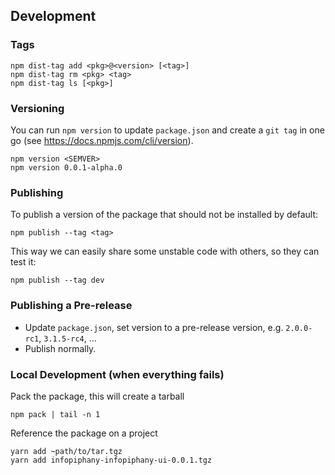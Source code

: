 ## Development

### Tags 

```
npm dist-tag add <pkg>@<version> [<tag>]
npm dist-tag rm <pkg> <tag>
npm dist-tag ls [<pkg>]
```
### Versioning

You can run `npm version` to update `package.json` and create a `git tag` in one go (see https://docs.npmjs.com/cli/version).

```
npm version <SEMVER>
npm version 0.0.1-alpha.0
```


### Publishing


To publish a version of the package that should not be installed by default:

```
npm publish --tag <tag>
```

This way we can easily share some unstable code with others, so they can test it:

```
npm publish --tag dev
```


### Publishing a Pre-release

- Update `package.json`, set version to a pre-release version, e.g. `2.0.0-rc1`, `3.1.5-rc4`, ...
- Publish normally.

### Local Development (when everything fails)

Pack the package, this will create a tarball

```
npm pack | tail -n 1
```

Reference the package on a project

```
yarn add ~path/to/tar.tgz
yarn add infopiphany-infopiphany-ui-0.0.1.tgz
```
